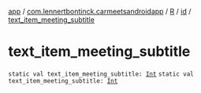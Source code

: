 [app](../../../index.md) / [com.lennertbontinck.carmeetsandroidapp](../../index.md) / [R](../index.md) / [id](index.md) / [text_item_meeting_subtitle](./text_item_meeting_subtitle.md)

# text_item_meeting_subtitle

`static val text_item_meeting_subtitle: `[`Int`](https://kotlinlang.org/api/latest/jvm/stdlib/kotlin/-int/index.html)
`static val text_item_meeting_subtitle: `[`Int`](https://kotlinlang.org/api/latest/jvm/stdlib/kotlin/-int/index.html)